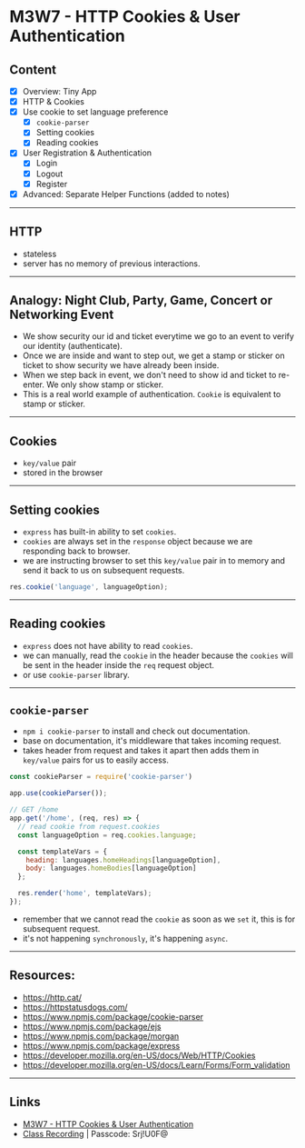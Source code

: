 # M3W7 - HTTP Cookies & User Authentication

## Content
- [X] Overview: Tiny App
- [X] HTTP & Cookies
- [X] Use cookie to set language preference
  - [X] `cookie-parser`
  - [X] Setting cookies
  - [X] Reading cookies
- [X] User Registration & Authentication
  - [X] Login
  - [X] Logout
  - [X] Register
- [X] Advanced: Separate Helper Functions (added to notes)

---

## HTTP
* stateless
* server has no memory of previous interactions.

---

## Analogy: Night Club, Party, Game, Concert or Networking Event
* We show security our id and ticket everytime we go to an event to verify our identity (authenticate).
* Once we are inside and want to step out, we get a stamp or sticker on ticket to show security we have already been inside.
* When we step back in event, we don't need to show id and ticket to re-enter. We only show stamp or sticker.
* This is a real world example of authentication. `Cookie` is equivalent to stamp or sticker.

---

## Cookies
* `key/value` pair
* stored in the browser

---

## Setting cookies
* `express` has built-in ability to set `cookies`.
* `cookies` are always set in the `response` object because we are responding back to browser.
* we are instructing browser to set this `key/value` pair in to memory and send it back to us on subsequent requests.

```javascript
res.cookie('language', languageOption);
```

---

## Reading cookies
* `express` does not have ability to read `cookies`.
* we can manually, read the `cookie` in the header because the `cookies` will be sent in the header inside the `req` request object.
* or use `cookie-parser` library.

---

## `cookie-parser`
* `npm i cookie-parser` to install and check out documentation.
* base on documentation, it's middleware that takes incoming request.
* takes header from request and takes it apart then adds them in `key/value` pairs for us to easily access.

```javascript
const cookieParser = require('cookie-parser')

app.use(cookieParser());

// GET /home
app.get('/home', (req, res) => {
  // read cookie from request.cookies
  const languageOption = req.cookies.language;

  const templateVars = {
    heading: languages.homeHeadings[languageOption],
    body: languages.homeBodies[languageOption]
  };

  res.render('home', templateVars);
});
```

* remember that we cannot read the `cookie` as soon as we `set` it, this is for subsequent request.
* it's not happening `synchronously`, it's happening `async`.

---

## Resources:
* https://http.cat/
* https://httpstatusdogs.com/
* https://www.npmjs.com/package/cookie-parser
* https://www.npmjs.com/package/ejs
* https://www.npmjs.com/package/morgan
* https://www.npmjs.com/package/express
* https://developer.mozilla.org/en-US/docs/Web/HTTP/Cookies
* https://developer.mozilla.org/en-US/docs/Learn/Forms/Form_validation

---

## Links
* [M3W7 - HTTP Cookies & User Authentication](https://github.com/clopez11/WebFlex-Lectures-October18/tree/master/M3/W7)
* [Class Recording]() | Passcode: Srj!U0F@
